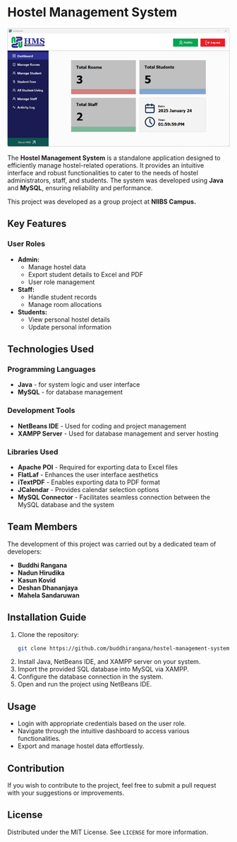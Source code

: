 # Hostel Management System

![Admin Dashboard](images/admin_dashboard.png)

The **Hostel Management System** is a standalone application designed to efficiently manage hostel-related operations. It provides an intuitive interface and robust functionalities to cater to the needs of hostel administrators, staff, and students. The system was developed using **Java** and **MySQL**, ensuring reliability and performance.

This project was developed as a group project at **NIIBS Campus.**

## Key Features
### User Roles
- **Admin:**
  - Manage hostel data
  - Export student details to Excel and PDF
  - User role management
- **Staff:**
  - Handle student records
  - Manage room allocations
- **Students:**
  - View personal hostel details
  - Update personal information

## Technologies Used
### Programming Languages
- **Java** - for system logic and user interface
- **MySQL** - for database management

### Development Tools
- **NetBeans IDE** - Used for coding and project management
- **XAMPP Server** - Used for database management and server hosting

### Libraries Used
- **Apache POI** - Required for exporting data to Excel files
- **FlatLaf** - Enhances the user interface aesthetics
- **iTextPDF** - Enables exporting data to PDF format
- **JCalendar** - Provides calendar selection options
- **MySQL Connector** - Facilitates seamless connection between the MySQL database and the system

## Team Members
The development of this project was carried out by a dedicated team of developers:
- **Buddhi Rangana**
- **Nadun Hirudika**
- **Kasun Kovid**
- **Deshan Dhananjaya**
- **Mahela Sandaruwan**

## Installation Guide
1. Clone the repository:
   ```bash
   git clone https://github.com/buddhirangana/hostel-management-system.git
   ```
2. Install Java, NetBeans IDE, and XAMPP server on your system.
3. Import the provided SQL database into MySQL via XAMPP.
4. Configure the database connection in the system.
5. Open and run the project using NetBeans IDE.

## Usage
- Login with appropriate credentials based on the user role.
- Navigate through the intuitive dashboard to access various functionalities.
- Export and manage hostel data effortlessly.

## Contribution
If you wish to contribute to the project, feel free to submit a pull request with your suggestions or improvements.

## License
Distributed under the MIT License. See `LICENSE` for more information.

